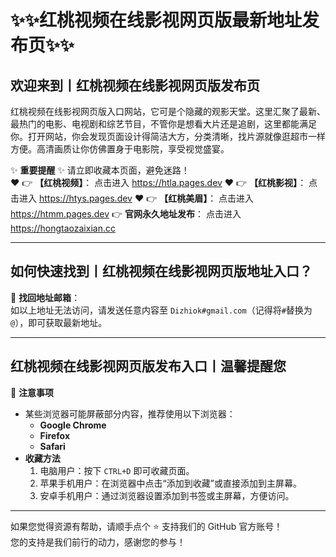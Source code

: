 # :sparkles::sparkles:红桃视频在线影视网页版最新地址发布页:sparkles::sparkles:

## 欢迎来到丨**红桃视频在线影视网页版发布页**

红桃视频在线影视网页版入口网站，它可是个隐藏的观影天堂。这里汇聚了最新、最热门的电影、电视剧和综艺节目，不管你是想看大片还是追剧，这里都能满足你。打开网站，你会发现页面设计得简洁大方，分类清晰，找片源就像逛超市一样方便。高清画质让你仿佛置身于电影院，享受视觉盛宴。

✨ **重要提醒** ✨ 请立即收藏本页面，避免迷路！  
❤️ 👉 **【红桃视频】**： 点击进入 https://htla.pages.dev
❤️ 👉 **【红桃影视】**： 点击进入 https://htys.pages.dev
❤️ 👉 **【红桃美眉】**： 点击进入 https://htmm.pages.dev
👉 **官网永久地址发布**： 点击进入 https://hongtaozaixian.cc

---

## **如何快速找到丨红桃视频在线影视网页版地址入口？**

📧 **找回地址邮箱**：  
如以上地址无法访问，请发送任意内容至 ` Dizhiok#gmail.com `（记得将`#`替换为`@`），即可获取最新地址。

---

## **红桃视频在线影视网页版发布入口丨温馨提醒您**

📌 **注意事项**  
- 某些浏览器可能屏蔽部分内容，推荐使用以下浏览器：  
  - **Google Chrome**  
  - **Firefox**  
  - **Safari**  
- **收藏方法**  
  1. 电脑用户：按下 `CTRL+D` 即可收藏页面。  
  2. 苹果手机用户：在浏览器中点击“添加到收藏”或直接添加到主屏幕。  
  3. 安卓手机用户：通过浏览器设置添加到书签或主屏幕，方便访问。

---

如果您觉得资源有帮助，请顺手点个 ⭐️ 支持我们的 GitHub 官方账号！  
您的支持是我们前行的动力，感谢您的参与！
